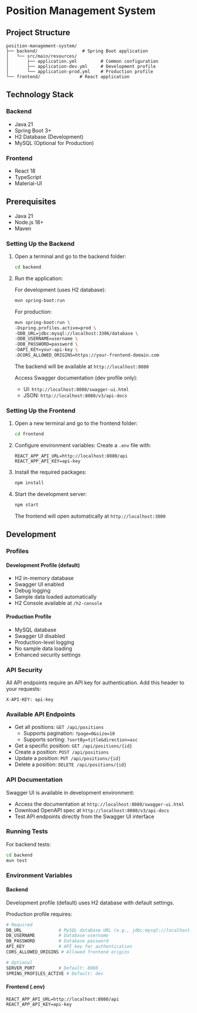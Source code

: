 # Position Management System


## Project Structure
```
position-management-system/
├── backend/                 # Spring Boot application
│   └── src/main/resources/
│       ├── application.yml         # Common configuration
│       ├── application-dev.yml     # Development profile
│       └── application-prod.yml    # Production profile
└── frontend/               # React application
```

## Technology Stack

### Backend
- Java 21
- Spring Boot 3+
- H2 Database (Development)
- MySQL (Optional for Production)

### Frontend
- React 18
- TypeScript
- Material-UI

## Prerequisites
- Java 21
- Node.js 18+
- Maven

### Setting Up the Backend

1. Open a terminal and go to the backend folder:
   ```bash
   cd backend
   ```

2. Run the application:

   For development (uses H2 database):
   ```bash
   mvn spring-boot:run
   ```

   For production:
   ```bash
   mvn spring-boot:run \
   -Dspring.profiles.active=prod \
   -DDB_URL=jdbc:mysql://localhost:3306/database \
   -DDB_USERNAME=username \
   -DDB_PASSWORD=password \
   -DAPI_KEY=your-api-key \
   -DCORS_ALLOWED_ORIGINS=https://your-frontend-domain.com
   ```

   The backend will be available at `http://localhost:8080`

   Access Swagger documentation (dev profile only):
   - UI: `http://localhost:8080/swagger-ui.html`
   - JSON: `http://localhost:8080/v3/api-docs`

### Setting Up the Frontend

1. Open a new terminal and go to the frontend folder:
   ```bash
   cd frontend
   ```

2. Configure environment variables:
   Create a `.env` file with:
   ```
   REACT_APP_API_URL=http://localhost:8080/api
   REACT_APP_API_KEY=api-key
   ```

3. Install the required packages:
   ```bash
   npm install
   ```

4. Start the development server:
   ```bash
   npm start
   ```

   The frontend will open automatically at `http://localhost:3000`

## Development

### Profiles

#### Development Profile (default)
- H2 in-memory database
- Swagger UI enabled
- Debug logging
- Sample data loaded automatically
- H2 Console available at `/h2-console`

#### Production Profile
- MySQL database
- Swagger UI disabled
- Production-level logging
- No sample data loading
- Enhanced security settings

### API Security
All API endpoints require an API key for authentication. Add this header to your requests:
```
X-API-KEY: api-key
```

### Available API Endpoints

- Get all positions: `GET /api/positions`
  - Supports pagination: `?page=0&size=10`
  - Supports sorting: `?sortBy=title&direction=asc`
- Get a specific position: `GET /api/positions/{id}`
- Create a position: `POST /api/positions`
- Update a position: `PUT /api/positions/{id}`
- Delete a position: `DELETE /api/positions/{id}`

### API Documentation
Swagger UI is available in development environment:
- Access the documentation at `http://localhost:8080/swagger-ui.html`
- Download OpenAPI spec at `http://localhost:8080/v3/api-docs`
- Test API endpoints directly from the Swagger UI interface

### Running Tests

For backend tests:
```bash
cd backend
mvn test
```

### Environment Variables

#### Backend
Development profile (default) uses H2 database with default settings.

Production profile requires:
```bash
# Required
DB_URL              # MySQL database URL (e.g., jdbc:mysql://localhost:3306/database)
DB_USERNAME         # Database username
DB_PASSWORD         # Database password
API_KEY             # API key for authentication
CORS_ALLOWED_ORIGINS # Allowed frontend origins

# Optional
SERVER_PORT         # Default: 8080
SPRING_PROFILES_ACTIVE # Default: dev
```

#### Frontend (.env)
```
REACT_APP_API_URL=http://localhost:8080/api
REACT_APP_API_KEY=api-key
```

